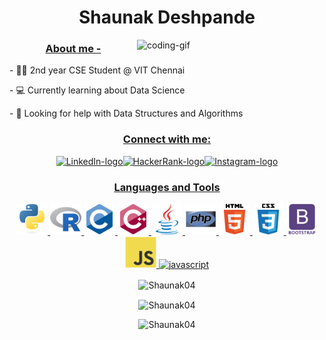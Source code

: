 <h1 align="center">Shaunak Deshpande</h1>
<img align="right" alt="coding-gif" width="300" src="https://i.pinimg.com/originals/a5/35/60/a53560c8088900e266880f779dacced7.gif">

<h3 align="center"><u>About me -</u></h3>
- 👨‍🎓 2nd year CSE Student @ VIT Chennai
<p></p>
- 💻	Currently learning about Data Science
<p></p>
- 👀 Looking for help with Data Structures and Algorithms
</p>
<h3 align="center"><u>Connect with me:</u></h3><p align="center"><a href="https://www.linkedin.com/in/shaunak-deshpande-0340a71a6/"><img src="https://img.icons8.com/fluent/42/000000/linkedin.png"/ alt="LinkedIn-logo"></a><a href="https://www.hackerrank.com/shaunak_04?hr_r=1"><img src="https://img.icons8.com/windows/42/26e07f/hackerrank.png"/ alt="HackerRank-logo"></a><a href="https://www.instagram.com/"><img src="https://img.icons8.com/fluent/42/000000/instagram-new.png"/ alt="Instagram-logo"></a>
  
  
</p>

<p></p>
<h3 align="center"><u>Languages and Tools</u></h3>
<p align="center"> <a href="https://www.python.org" target="_blank"> <img src="https://raw.githubusercontent.com/devicons/devicon/master/icons/python/python-original.svg" alt="python" width="50" height="50"/> </a><a href="https://www.r-project.org/" target="_blank"> <img src="https://raw.githubusercontent.com/devicons/devicon/master/icons/r/r-original.svg" alt="R" width="50" height="50"/> </a><a href="https://www.cprogramming.com/" target="blank"> <img src="https://raw.githubusercontent.com/devicons/devicon/master/icons/c/c-original.svg" alt="c" width="50" height="50"/> </a> <a href="https://www.w3schools.com/cpp/" target="_blank"> <img src="https://raw.githubusercontent.com/devicons/devicon/master/icons/cplusplus/cplusplus-original.svg" alt="cplusplus" width="50" height="50"/> </a><a href="https://www.cprogramming.com/" target="blank"> <img src="https://raw.githubusercontent.com/devicons/devicon/master/icons/java/java-original.svg" alt="c" width="50" height="50"/> </a><a href="https://www.w3.org/html/" target="_blank"> <img src="https://raw.githubusercontent.com/devicons/devicon/master/icons/php/php-original.svg" alt="html5" width="50" height="50"/> </a> <a href="https://www.w3.org/html/" target="_blank"> <img src="https://raw.githubusercontent.com/devicons/devicon/master/icons/html5/html5-original-wordmark.svg" alt="html5" width="50" height="50"/> </a><a href="https://www.w3schools.com/css/" target="_blank"> <img src="https://raw.githubusercontent.com/devicons/devicon/master/icons/css3/css3-original-wordmark.svg" alt="css3" width="50" height="50"/> </a> <a href="https://git-scm.com/" target="_blank"> <img src="https://raw.githubusercontent.com/devicons/devicon/master/icons/bootstrap/bootstrap-plain-wordmark.svg" alt="git" width="50" height="50"/> </a>  <a href="https://developer.mozilla.org/en-US/docs/Web/JavaScript" target="_blank"> <img src="https://raw.githubusercontent.com/devicons/devicon/master/icons/javascript/javascript-original.svg" alt="javascript" width="50" height="50"/> </a>  <a href="https://reactnative.dev/" target="_blank"> <img src="https://reactnative.dev/img/header_logo.svg" alt="javascript" width="50" height="50"/> </a> </p>

<p align="center"><img align="center" src="https://github-readme-stats.vercel.app/api?username=Shaunak04&show_icons=true&theme=monokai" alt="Shaunak04" /></p>

<p align="center"><img align="center" src="https://github-readme-streak-stats.herokuapp.com/?user=Shaunak04&theme=nightowl" alt="Shaunak04" /></p>
<p align="center"> <img src="https://komarev.com/ghpvc/?username=Shaunak04&label=Profile%20views&color=131313&style=plastic" alt="Shaunak04" /> </p>
